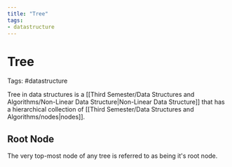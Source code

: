 ```yaml
---
title: "Tree"
tags:
- datastructure
---
```

# Tree

Tags: #datastructure 

Tree in data structures is a [[Third Semester/Data Structures and Algorithms/Non-Linear Data Structure|Non-Linear Data Structure]] that has a hierarchical collection of [[Third Semester/Data Structures and Algorithms/nodes|nodes]].

## Root Node
The very top-most node of any tree is referred to as being it's root node.

